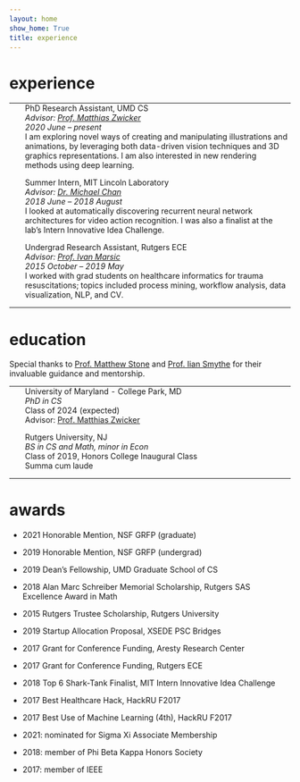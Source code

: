 ```yaml
---
layout: home
show_home: True
title: experience
---
```




# experience

<style>
.pad_xp {
    /*top right bottom left*/
    padding: 0em 0em 1em 1em;
    width: 100%;
}
</style>
<table cellspacing='0' cellpadding='0' border='0'>
<tbody>
<tr>
    <td>
        <img src='./assets/img/logo_umd.jpg' class='thumbnail-small'>
    </td>
    <td class=pad_xp>
        <label class=darktext>
            PhD Research Assistant, UMD CS
        </label><br>
        <i>
            Advisor: <a href='https://www.cs.umd.edu/~zwicker/'>Prof. Matthias Zwicker</a>
            <br>
            2020 June – present
        </i><br>
        I am exploring novel ways of creating and manipulating illustrations and animations, by leveraging both data-driven vision techniques and 3D graphics representations.  I am also interested in new rendering methods using deep learning. 
    </td>
</tr>
<tr>
    <td>
        <img src='./assets/img/logo_mitll.png' class='thumbnail-small'>
    </td>
    <td class=pad_xp>
        <label class=darktext>
            Summer Intern, MIT Lincoln Laboratory
        </label><br>
        <i>
            Advisor: <a href='https://www.linkedin.com/in/mikeschan/'>Dr. Michael Chan</a>
            <br>
            2018 June – 2018 August
        </i><br>
        I looked at automatically discovering recurrent neural network architectures for video action recognition.  I was also a finalist at the lab’s Intern Innovative Idea Challenge.
    </td>
</tr>
<tr>
    <td>
        <img src='./assets/img/logo_rutgers.jpg' class='thumbnail-small'>
    </td>
    <td class=pad_xp>
        <label class=darktext>
            Undergrad Research Assistant, Rutgers ECE
        </label><br>
        <i>
            Advisor: <a href='https://www.ece.rutgers.edu/~marsic/'>Prof. Ivan Marsic</a>
            <br>
            2015 October – 2019 May
        </i><br>
        I worked with grad students on healthcare informatics for trauma resuscitations; topics included process mining, workflow analysis, data visualization, NLP, and CV.
    </td>
</tr>
</tbody>
</table>



# education

Special thanks to [Prof. Matthew Stone](https://people.cs.rutgers.edu/~mdstone/) and [Prof. Iian Smythe](https://sites.google.com/site/iiansmythe/) for their invaluable guidance and mentorship.

<style>
.pad_edu {
    /*top right bottom left*/
    padding: 0em 0em 1em 1em;
    width: 100%;
}
</style>
<table cellspacing='0' cellpadding='0' border='0'>
<tbody>
<tr>
    <td>
        <img src='./assets/img/logo_umd.jpg' class='thumbnail-small'>
    </td>
    <td class=pad_edu>
        <label class=darktext>
            University of Maryland - College Park, MD<br>
        </label>
        <i>
            PhD in CS<br>
        </i>
        Class of 2024 (expected)<br>
        Advisor: <a href='https://www.cs.umd.edu/~zwicker/'>Prof. Matthias Zwicker</a>
    </td>
</tr>
<tr>
    <td>
        <img src='./assets/img/logo_rutgers.jpg' class='thumbnail-small'>
    </td>
    <td class=pad_edu>
        <label class=darktext>
            Rutgers University, NJ<br>
        </label>
        <i>
            BS in CS and Math, minor in Econ<br>
        </i>
        Class of 2019, Honors College Inaugural Class<br>
        Summa cum laude
    </td>
</tr>
</tbody>
</table>



# awards

- 2021 Honorable Mention, NSF GRFP (graduate)
- 2019 Honorable Mention, NSF GRFP (undergrad)
- 2019 Dean’s Fellowship, UMD Graduate School of CS
- 2018 Alan Marc Schreiber Memorial Scholarship, Rutgers SAS Excellence Award in Math
- 2015 Rutgers Trustee Scholarship, Rutgers University

- 2019 Startup Allocation Proposal, XSEDE PSC Bridges
- 2017 Grant for Conference Funding, Aresty Research Center
- 2017 Grant for Conference Funding, Rutgers ECE

- 2018 Top 6 Shark-Tank Finalist, MIT Intern Innovative Idea Challenge
- 2017 Best Healthcare Hack, HackRU F2017
- 2017 Best Use of Machine Learning (4th), HackRU F2017

- 2021: nominated for Sigma Xi Associate Membership
- 2018: member of Phi Beta Kappa Honors Society
- 2017: member of IEEE



